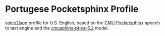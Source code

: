# Portugese Pocketsphinx Profile

[voice2json](https://github.com/synesthesiam/voice2json) profile for U.S. English, based on the [CMU Pocketsphinx](https://github.com/cmusphinx/pocketsphinx) speech to text engine and the [cmusphinx-pt-br-5.2](https://sourceforge.net/projects/cmusphinx/files/Acoustic%20and%20Language%20Models/Portuguese/) model.
